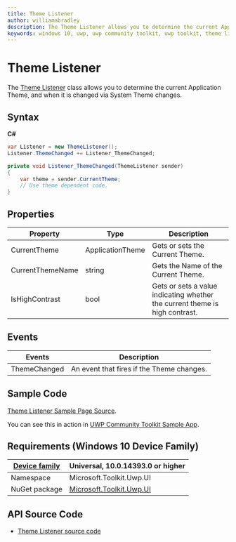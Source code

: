 ```yaml
---
title: Theme Listener
author: williamabradley
description: The Theme Listener allows you to determine the current Application Theme, and when it is changed via System Theme changes.
keywords: windows 10, uwp, uwp community toolkit, uwp toolkit, theme listener, themeing, themes, system theme, helpers
---
```


# Theme Listener

The [Theme Listener](https://docs.microsoft.com/en-us/dotnet/api/microsoft.toolkit.uwp.ui.themelistener) class allows you to determine the current Application Theme, and when it is changed via System Theme changes.

## Syntax

**C#**

```csharp
var Listener = new ThemeListener();
Listener.ThemeChanged += Listener_ThemeChanged;

private void Listener_ThemeChanged(ThemeListener sender)
{
    var theme = sender.CurrentTheme;
    // Use theme dependent code.
}
```

## Properties

| Property | Type | Description |
| -- | -- | -- |
| CurrentTheme | ApplicationTheme | Gets or sets the Current Theme. |
| CurrentThemeName | string | Gets the Name of the Current Theme. |
| IsHighContrast | bool | Gets or sets a value indicating whether the current theme is high contrast. |

## Events

| Events | Description |
| -- | -- |
| ThemeChanged | An event that fires if the Theme changes. |

## Sample Code

[Theme Listener Sample Page Source](https://github.com/Microsoft/UWPCommunityToolkit/blob/master/Microsoft.Toolkit.Uwp.SampleApp/SamplePages/ThemeListener/ThemeListenerPage.xaml.cs).

You can see this in action in [UWP Community Toolkit Sample App](https://www.microsoft.com/store/apps/9NBLGGH4TLCQ).

## Requirements (Windows 10 Device Family)

| [Device family](http://go.microsoft.com/fwlink/p/?LinkID=526370) | Universal, 10.0.14393.0 or higher |
| --- | --- |
| Namespace | Microsoft.Toolkit.Uwp.UI |
| NuGet package | [Microsoft.Toolkit.Uwp.UI](https://www.nuget.org/packages/Microsoft.Toolkit.Uwp.UI/)  |

## API Source Code

- [Theme Listener source code](https://github.com/Microsoft/UWPCommunityToolkit/tree/master/Microsoft.Toolkit.Uwp.UI/Helpers/ThemeListener.cs)